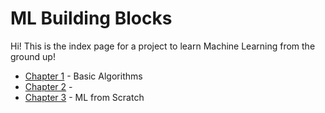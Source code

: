 # ML Building Blocks

Hi! This is the index page for a project to learn Machine Learning from the ground up! 

- [Chapter 1](https://github.com/TrevorW-code/ML-Building-Blocks/tree/main/chapter_1) - Basic Algorithms
- [Chapter 2](https://github.com/TrevorW-code/ML-Building-Blocks/tree/main/chapter_2) - 
- [Chapter 3](https://github.com/TrevorW-code/ML-Building-Blocks/tree/main/chapter_3) - ML from Scratch

